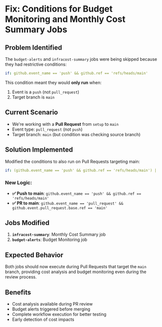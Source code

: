 # Fix: Conditions for Budget Monitoring and Monthly Cost Summary Jobs

## Problem Identified
The `budget-alerts` and `infracost-summary` jobs were being skipped because they had restrictive conditions:

```yaml
if: github.event_name == 'push' && github.ref == 'refs/heads/main'
```

This condition meant they would **only run** when:
1. Event is a `push` (not `pull_request`)
2. Target branch is `main`

## Current Scenario
- We're working with a **Pull Request** from `setup` to `main`
- Event type: `pull_request` (not `push`)
- Target branch: `main` (but condition was checking source branch)

## Solution Implemented
Modified the conditions to also run on Pull Requests targeting main:

```yaml
if: (github.event_name == 'push' && github.ref == 'refs/heads/main') || (github.event_name == 'pull_request' && github.event.pull_request.base.ref == 'main')
```

### New Logic:
- **✅ Push to main**: `github.event_name == 'push' && github.ref == 'refs/heads/main'`
- **✅ PR to main**: `github.event_name == 'pull_request' && github.event.pull_request.base.ref == 'main'`

## Jobs Modified
1. **`infracost-summary`**: Monthly Cost Summary job
2. **`budget-alerts`**: Budget Monitoring job

## Expected Behavior
Both jobs should now execute during Pull Requests that target the `main` branch, providing cost analysis and budget monitoring even during the review process.

## Benefits
- Cost analysis available during PR review
- Budget alerts triggered before merging
- Complete workflow execution for better testing
- Early detection of cost impacts

